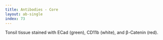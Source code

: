 ```yaml
---
title: Antibodies - Core
layout: ab-single
index: 73
---
```

Tonsil tissue stained with ECad (green), CD11b (white), and β-Catenin (red).